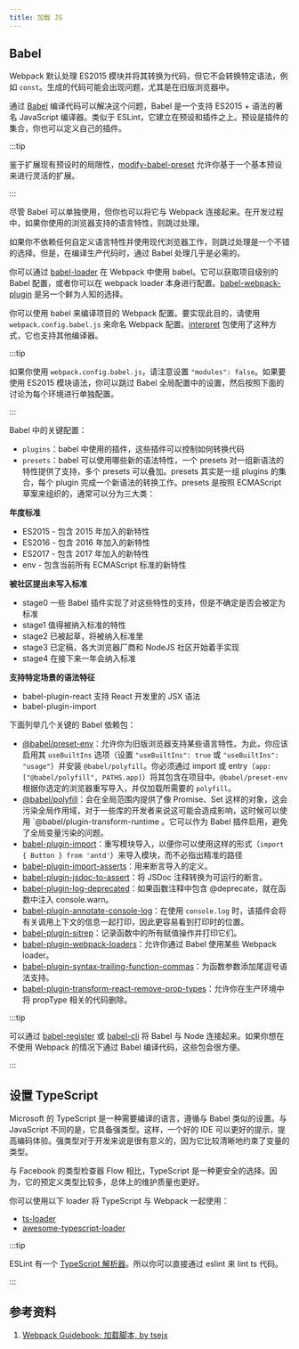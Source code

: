 ```yaml
---
title: 加载 JS
---
```


## Babel

Webpack 默认处理 ES2015 模块并将其转换为代码，但它不会转换特定语法，例如 `const`。生成的代码可能会出现问题，尤其是在旧版浏览器中。

通过 [Babel](https://babeljs.io/) 编译代码可以解决这个问题，Babel 是一个支持 ES2015 + 语法的著名 JavaScript 编译器。类似于 ESLint，它建立在预设和插件之上。预设是插件的集合，你也可以定义自己的插件。

:::tip

鉴于扩展现有预设时的局限性，[modify-babel-preset](https://www.npmjs.com/package/modify-babel-preset) 允许你基于一个基本预设来进行灵活的扩展。

:::

尽管 Babel 可以单独使用，但你也可以将它与 Webpack 连接起来。在开发过程中，如果你使用的浏览器支持的语言特性，则跳过处理。

如果你不依赖任何自定义语言特性并使用现代浏览器工作，则跳过处理是一个不错的选择。但是，在编译生产代码时，通过 Babel 处理几乎是必需的。

你可以通过 [babel-loader](https://www.npmjs.com/package/babel-loader) 在 Webpack 中使用 babel。它可以获取项目级别的 Babel 配置，或者你可以在 webpack loader 本身进行配置。[babel-webpack-plugin](https://www.npmjs.com/package/babel-webpack-plugin) 是另一个鲜为人知的选择。

你可以使用 babel 来编译项目的 Webpack 配置。要实现此目的，请使用 `webpack.config.babel.js` 来命名 Webpack 配置。[interpret](https://www.npmjs.com/package/interpret) 包使用了这种方式，它也支持其他编译器。

:::tip

如果你使用 `webpack.config.babel.js`，请注意设置 `"modules": false`。如果要使用 ES2015 模块语法，你可以跳过 Babel 全局配置中的设置，然后按照下面的讨论为每个环境进行单独配置。

:::

Babel 中的关键配置：

- `plugins`：babel 中使用的插件，这些插件可以控制如何转换代码
- `presets`：babel 可以使用哪些新的语法特性，一个 presets 对一组新语法的特性提供了支持，多个 presets 可以叠加。presets 其实是一组 plugins 的集合，每个 plugin 完成一个新语法的转换工作。presets 是按照 ECMAScript 草案来组织的，通常可以分为三大类：

**年度标准**

- ES2015 - 包含 2015 年加入的新特性
- ES2016 - 包含 2016 年加入的新特性
- ES2017 - 包含 2017 年加入的新特性
- env - 包含当前所有 ECMAScript 标准的新特性

**被社区提出未写入标准**

- stage0 一些 Babel 插件实现了对这些特性的支持，但是不确定是否会被定为标准
- stage1 值得被纳入标准的特性
- stage2 已被起草，将被纳入标准里
- stage3 已定稿，各大浏览器厂商和 NodeJS 社区开始着手实现
- stage4 在接下来一年会纳入标准

**支持特定场景的语法特征**

- babel-plugin-react 支持 React 开发里的 JSX 语法
- babel-plugin-import

下面列举几个关键的 Babel 依赖包：

- [@babel/preset-env](https://www.npmjs.com/package/@babel/preset-env)：允许你为旧版浏览器支持某些语言特性。为此，你应该启用其 `useBuiltIns` 选项（设置 `"useBuiltIns": true` 或 `"useBuiltIns": "usage"`）并安装 `@babel/polyfill`。你必须通过 import 或 entry（`app: ["@babel/polyfill", PATHS.app]`）将其包含在项目中。`@babel/preset-env` 根据你选定的浏览器重写导入，并仅加载所需要的 `polyfill`。
- [@babel/polyfill](https://www.npmjs.com/package/@babel/polyfill)：会在全局范围内提供了像 Promise、Set 这样的对象，这会污染全局作用域，对于一些库的开发者来说这可能会造成影响，这时候可以使用 `@babel/plugin-transform-runtime 。它可以作为 Babel 插件启用，避免了全局变量污染的问题。
- [babel-plugin-import](https://www.npmjs.com/package/babel-plugin-import)：重写模块导入，以便你可以使用这样的形式（`import { Button } from 'antd'`）来导入模块，而不必指出精准的路径
- [babel-plugin-import-asserts](https://www.npmjs.com/package/babel-plugin-import-asserts)：用来断言导入的定义。
- [babel-plugin-jsdoc-to-assert](https://www.npmjs.com/package/babel-plugin-jsdoc-to-assert)：将 JSDoc 注释转换为可运行的断言。
- [babel-plugin-log-deprecated](https://www.npmjs.com/package/babel-plugin-log-deprecated)：如果函数注释中包含 @deprecate，就在函数中注入 console.warn。
- [babel-plugin-annotate-console-log](https://www.npmjs.com/package/babel-plugin-annotate-console-log)：在使用 `console.log` 时，该插件会将有关调用上下文的信息一起打印，因此更容易看到打印时的位置。
- [babel-plugin-sitrep](https://www.npmjs.com/package/babel-plugin-sitrep)：记录函数中的所有赋值操作并打印它们。
- [babel-plugin-webpack-loaders](https://www.npmjs.com/package/babel-plugin-webpack-loaders)：允许你通过 Babel 使用某些 Webpack loader。
- [babel-plugin-syntax-trailing-function-commas](https://www.npmjs.com/package/babel-plugin-syntax-trailing-function-commas)：为函数参数添加尾逗号语法支持。
- [babel-plugin-transform-react-remove-prop-types](https://www.npmjs.com/package/babel-plugin-transform-react-remove-prop-types)：允许你在生产环境中将 propType 相关的代码删除。

:::tip

可以通过 [babel-register](https://www.npmjs.com/package/babel-register) 或 [babel-cli](https://www.npmjs.com/package/babel-cli) 将 Babel 与 Node 连接起来。如果你想在不使用 Webpack 的情况下通过 Babel 编译代码，这些包会很方便。

:::

## 设置 TypeScript

Microsoft 的 TypeScript 是一种需要编译的语言，遵循与 Babel 类似的设置。与 JavaScript 不同的是，它具备强类型。这样，一个好的 IDE 可以更好的提示，提高编码体验。强类型对于开发来说是很有意义的，因为它比较清晰地约束了变量的类型。

与 Facebook 的类型检查器 Flow 相比，TypeScript 是一种更安全的选择。因为，它的预定义类型比较多，总体上的维护质量也更好。

你可以使用以下 loader 将 TypeScript 与 Webpack 一起使用：

- [ts-loader](https://www.npmjs.com/package/ts-loader)
- [awesome-typescript-loader](https://www.npmjs.com/package/awesome-typescript-loader)

:::tip

ESLint 有一个 [TypeScript 解析器](https://www.npmjs.com/package/typescript-eslint-parser)。所以你可以直接通过 eslint 来 lint ts 代码。

:::

## 参考资料

1. [Webpack Guidebook: 加载脚本, by tsejx](https://tsejx.github.io/webpack-guidebook/best-practice/practical-application/loading-javascript)
